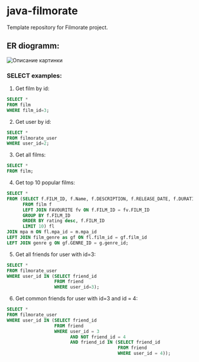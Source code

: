 # java-filmorate
Template repository for Filmorate project.

## ER diogramm:
<image src="https://github.com/pavlovartem97/java-filmorate/blob/main/resources/er_diagram.png" alt="Описание картинки">

### SELECT examples:


1. Get film by id:
~~~~sql
SELECT *  
FROM film  
WHERE film_id=3;  
~~~~
2. Get user by id:
~~~~sql
SELECT *  
FROM filmorate_user  
WHERE user_id=2;  
~~~~
3. Get all films:
~~~~sql
SELECT *  
FROM film; 
~~~~ 
4. Get top 10 popular films:
~~~~sql
SELECT *
FROM (SELECT f.FILM_ID, f.Name, f.DESCRIPTION, f.RELEASE_DATE, f.DURATION, f.MPA_ID, COUNT(fv.USER_ID) rating
      FROM film f
      LEFT JOIN FAVOURITE fv ON f.FILM_ID = fv.FILM_ID
      GROUP BY f.FILM_ID
      ORDER BY rating desc, f.FILM_ID
      LIMIT 10) fl
JOIN mpa m ON fl.mpa_id = m.mpa_id
LEFT JOIN film_genre as gf ON fl.film_id = gf.film_id
LEFT JOIN genre g ON gf.GENRE_ID = g.genre_id;
~~~~
5. Get all friends for user with id=3:
~~~~sql
SELECT *  
FROM filmorate_user
WHERE user_id IN (SELECT friend_id  
                  FROM friend 
                  WHERE user_id=3);  
~~~~
6. Get common friends for user with id=3 and id = 4:
~~~~sql
SELECT *
FROM filmorate_user
WHERE user_id IN (SELECT friend_id
                  FROM friend
                  WHERE user_id = 3
                        AND NOT friend_id = 4
                        AND friend_id IN (SELECT friend_id
                                          FROM friend
                                          WHERE user_id = 4));
~~~~




